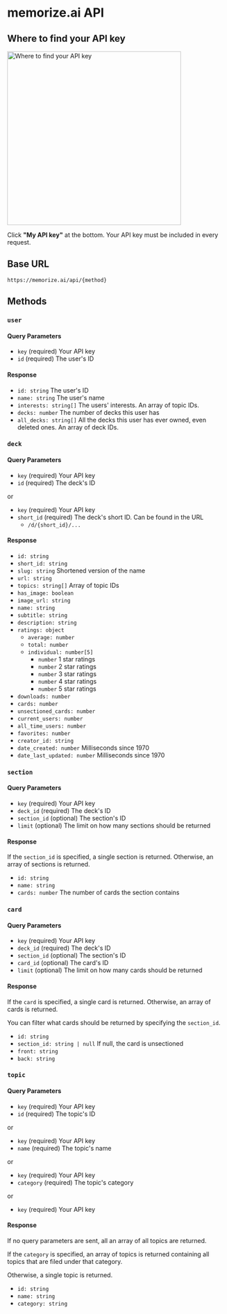 # memorize.ai API

## Where to find your API key

<img
	src="https://storage.googleapis.com/file-in.appspot.com/files/XeTXzcNpuK.png"
	alt="Where to find your API key"
	width="400"
/>

Click **"My API key"** at the bottom. Your API key must be included in every request.

## Base URL

```
https://memorize.ai/api/{method}
```

## Methods

### `user`

#### Query Parameters

- `key` (required) Your API key
- `id` (required) The user's ID

#### Response

- `id: string` The user's ID
- `name: string` The user's name
- `interests: string[]` The users' interests. An array of topic IDs.
- `decks: number` The number of decks this user has
- `all_decks: string[]` All the decks this user has ever owned, even deleted ones. An array of deck IDs.

### `deck`

#### Query Parameters

- `key` (required) Your API key
- `id` (required) The deck's ID

or

- `key` (required) Your API key
- `short_id` (required) The deck's short ID. Can be found in the URL
	- `/d/{short_id}/...`

#### Response

- `id: string`
- `short_id: string`
- `slug: string` Shortened version of the name
- `url: string`
- `topics: string[]` Array of topic IDs
- `has_image: boolean`
- `image_url: string`
- `name: string`
- `subtitle: string`
- `description: string`
- `ratings: object`
	- `average: number`
	- `total: number`
	- `individual: number[5]`
		- `number` 1 star ratings
		- `number` 2 star ratings
		- `number` 3 star ratings
		- `number` 4 star ratings
		- `number` 5 star ratings
- `downloads: number`
- `cards: number`
- `unsectioned_cards: number`
- `current_users: number`
- `all_time_users: number`
- `favorites: number`
- `creator_id: string`
- `date_created: number` Milliseconds since 1970
- `date_last_updated: number` Milliseconds since 1970

### `section`

#### Query Parameters

- `key` (required) Your API key
- `deck_id` (required) The deck's ID
- `section_id` (optional) The section's ID
- `limit` (optional) The limit on how many sections should be returned

#### Response

If the `section_id` is specified, a single section is returned. Otherwise, an array of sections is returned.

- `id: string`
- `name: string`
- `cards: number` The number of cards the section contains

### `card`

#### Query Parameters

- `key` (required) Your API key
- `deck_id` (required) The deck's ID
- `section_id` (optional) The section's ID
- `card_id` (optional) The card's ID
- `limit` (optional) The limit on how many cards should be returned

#### Response

If the `card` is specified, a single card is returned. Otherwise, an array of cards is returned.

You can filter what cards should be returned by specifying the `section_id`.

- `id: string`
- `section_id: string | null` If null, the card is unsectioned
- `front: string`
- `back: string`

### `topic`

#### Query Parameters

- `key` (required) Your API key
- `id` (required) The topic's ID

or

- `key` (required) Your API key
- `name` (required) The topic's name

or

- `key` (required) Your API key
- `category` (required) The topic's category

or

- `key` (required) Your API key

#### Response

If no query parameters are sent, all an array of all topics are returned.

If the `category` is specified, an array of topics is returned containing all topics that are filed under that category.

Otherwise, a single topic is returned.

- `id: string`
- `name: string`
- `category: string`
